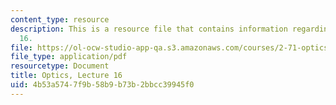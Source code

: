 ```yaml
---
content_type: resource
description: This is a resource file that contains information regarding optics lecture
  16.
file: https://ol-ocw-studio-app-qa.s3.amazonaws.com/courses/2-71-optics-spring-2014/4b53a5747f9b58b9b73b2bbcc39945f0_MIT2_71S14_lec16_notes.pdf
file_type: application/pdf
resourcetype: Document
title: Optics, Lecture 16
uid: 4b53a574-7f9b-58b9-b73b-2bbcc39945f0
---
```

